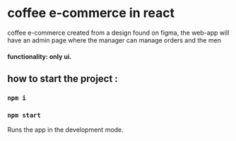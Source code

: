 
# coffee e-commerce in react

coffee e-commerce created from a design found on figma, the web-app will have an admin page where the manager can manage orders and the men

#### functionality: only ui.

## how to start the project :
### `npm i`
### `npm start`

Runs the app in the development mode.
